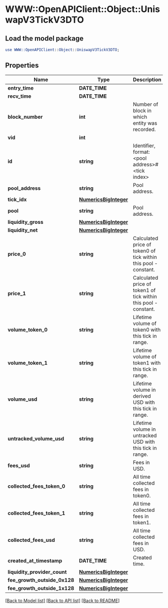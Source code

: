 # WWW::OpenAPIClient::Object::UniswapV3TickV3DTO

## Load the model package
```perl
use WWW::OpenAPIClient::Object::UniswapV3TickV3DTO;
```

## Properties
Name | Type | Description | Notes
------------ | ------------- | ------------- | -------------
**entry_time** | **DATE_TIME** |  | [optional] 
**recv_time** | **DATE_TIME** |  | [optional] 
**block_number** | **int** | Number of block in which entity was recorded. | [optional] 
**vid** | **int** |  | [optional] 
**id** | **string** | Identifier, format: &lt;pool address&gt;#&lt;tick index&gt; | [optional] 
**pool_address** | **string** | Pool address. | [optional] 
**tick_idx** | [**NumericsBigInteger**](NumericsBigInteger.md) |  | [optional] 
**pool** | **string** | Pool address. | [optional] 
**liquidity_gross** | [**NumericsBigInteger**](NumericsBigInteger.md) |  | [optional] 
**liquidity_net** | [**NumericsBigInteger**](NumericsBigInteger.md) |  | [optional] 
**price_0** | **string** | Calculated price of token0 of tick within this pool - constant. | [optional] 
**price_1** | **string** | Calculated price of token1 of tick within this pool - constant. | [optional] 
**volume_token_0** | **string** | Lifetime volume of token0 with this tick in range. | [optional] 
**volume_token_1** | **string** | Lifetime volume of token1 with this tick in range. | [optional] 
**volume_usd** | **string** | Lifetime volume in derived USD with this tick in range. | [optional] 
**untracked_volume_usd** | **string** | Lifetime volume in untracked USD with this tick in range. | [optional] 
**fees_usd** | **string** | Fees in USD. | [optional] 
**collected_fees_token_0** | **string** | All time collected fees in token0. | [optional] 
**collected_fees_token_1** | **string** | All time collected fees in token1. | [optional] 
**collected_fees_usd** | **string** | All time collected fees in USD. | [optional] 
**created_at_timestamp** | **DATE_TIME** | Created time. | [optional] 
**liquidity_provider_count** | [**NumericsBigInteger**](NumericsBigInteger.md) |  | [optional] 
**fee_growth_outside_0x128** | [**NumericsBigInteger**](NumericsBigInteger.md) |  | [optional] 
**fee_growth_outside_1x128** | [**NumericsBigInteger**](NumericsBigInteger.md) |  | [optional] 

[[Back to Model list]](../README.md#documentation-for-models) [[Back to API list]](../README.md#documentation-for-api-endpoints) [[Back to README]](../README.md)



